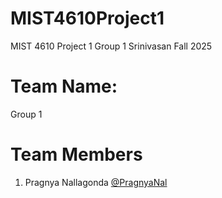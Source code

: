 # MIST4610Project1
MIST 4610 Project 1 Group 1 Srinivasan Fall 2025

# Team Name:
Group 1

# Team Members
1. Pragnya Nallagonda [@PragnyaNal](https://github.com/PragnyaNal)
